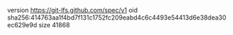 version https://git-lfs.github.com/spec/v1
oid sha256:414763aa1f4bd7f131c1752fc209eabd4c6c4493e54413d6e38dea30ec629e9d
size 41868
